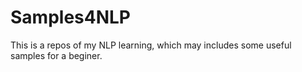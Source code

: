 # Samples4NLP
This is a repos of my NLP learning, which may includes some useful samples for a beginer.
